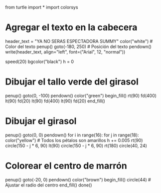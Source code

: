 from turtle import *
import colorsys

# Agregar el texto en la cabecera
header_text = "YA NO SERAS ESPECTADORA SUMMY"
color("white")  # Color del texto
penup()
goto(-180, 250)  # Posición del texto
pendown()
write(header_text, align="left", font=("Arial", 12, "normal"))

speed(20)
bgcolor("black")
h = 0
# Dibujar el tallo verde del girasol
penup()
goto(0, -100)
pendown()
color("green")
begin_fill()
rt(90)
fd(400)
lt(90)
fd(20)
lt(90)
fd(400)
lt(90)
fd(20)
end_fill()
# Dibujar el girasol
penup()
goto(0, 0)
pendown()
for i in range(16):
    for j in range(18):
        color("yellow")  # Todos los pétalos son amarillos
        h += 0.005
        rt(90)
        circle(150 - j * 6, 90)
        lt(90)
        circle(150 - j * 6, 90)
        rt(180)
    circle(40, 24)
# Colorear el centro de marrón
penup()
goto(-20, 0)
pendown()
color("brown")
begin_fill()
circle(44)  # Ajustar el radio del centro
end_fill()
done()
